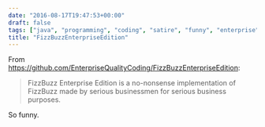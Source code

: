 ```yaml
---
date: "2016-08-17T19:47:53+00:00"
draft: false
tags: ["java", "programming", "coding", "satire", "funny", "enterprise"]
title: "FizzBuzzEnterpriseEdition"
---
```

From https://github.com/EnterpriseQualityCoding/FizzBuzzEnterpriseEdition:

>FizzBuzz Enterprise Edition is a no-nonsense implementation of FizzBuzz made by serious businessmen for serious business purposes.

So funny.
